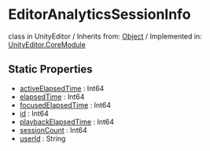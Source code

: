 # EditorAnalyticsSessionInfo
class in UnityEditor
 / Inherits from: <a href="https://docs.unity3d.com/6000.2/Documentation/ScriptReference/Object.html">Object</a> / Implemented in: <a href="https://docs.unity3d.com/6000.2/Documentation/ScriptReference/UnityEditor.CoreModule.html">UnityEditor.CoreModule</a>

## Static Properties
- <a href="https://docs.unity3d.com/6000.2/Documentation/ScriptReference/EditorAnalyticsSessionInfo-activeElapsedTime.html">activeElapsedTime</a> : Int64
- <a href="https://docs.unity3d.com/6000.2/Documentation/ScriptReference/EditorAnalyticsSessionInfo-elapsedTime.html">elapsedTime</a> : Int64
- <a href="https://docs.unity3d.com/6000.2/Documentation/ScriptReference/EditorAnalyticsSessionInfo-focusedElapsedTime.html">focusedElapsedTime</a> : Int64
- <a href="https://docs.unity3d.com/6000.2/Documentation/ScriptReference/EditorAnalyticsSessionInfo-id.html">id</a> : Int64
- <a href="https://docs.unity3d.com/6000.2/Documentation/ScriptReference/EditorAnalyticsSessionInfo-playbackElapsedTime.html">playbackElapsedTime</a> : Int64
- <a href="https://docs.unity3d.com/6000.2/Documentation/ScriptReference/EditorAnalyticsSessionInfo-sessionCount.html">sessionCount</a> : Int64
- <a href="https://docs.unity3d.com/6000.2/Documentation/ScriptReference/EditorAnalyticsSessionInfo-userId.html">userId</a> : String

